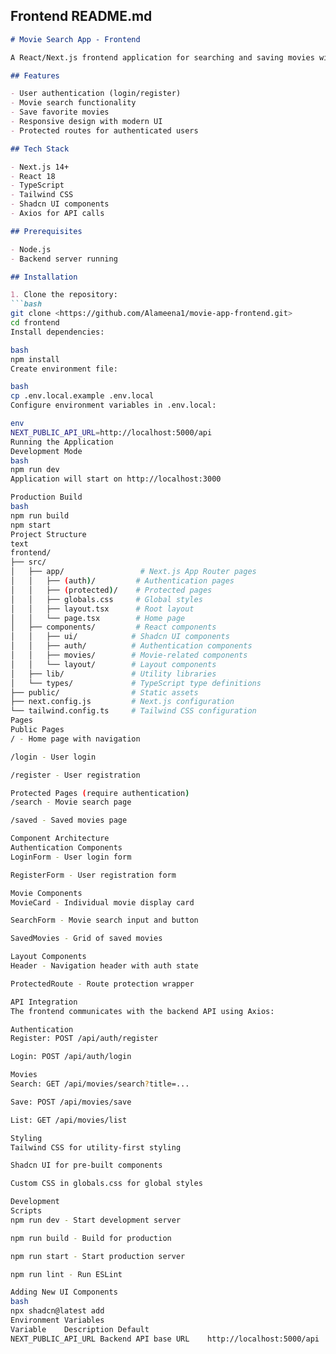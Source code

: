 
## Frontend README.md

```markdown
# Movie Search App - Frontend

A React/Next.js frontend application for searching and saving movies with a modern UI built with Shadcn components.

## Features

- User authentication (login/register)
- Movie search functionality
- Save favorite movies
- Responsive design with modern UI
- Protected routes for authenticated users

## Tech Stack

- Next.js 14+ 
- React 18
- TypeScript
- Tailwind CSS
- Shadcn UI components
- Axios for API calls

## Prerequisites

- Node.js 
- Backend server running 

## Installation

1. Clone the repository:
```bash
git clone <https://github.com/Alameena1/movie-app-frontend.git>
cd frontend
Install dependencies:

bash
npm install
Create environment file:

bash
cp .env.local.example .env.local
Configure environment variables in .env.local:

env
NEXT_PUBLIC_API_URL=http://localhost:5000/api
Running the Application
Development Mode
bash
npm run dev
Application will start on http://localhost:3000

Production Build
bash
npm run build
npm start
Project Structure
text
frontend/
├── src/
│   ├── app/                 # Next.js App Router pages
│   │   ├── (auth)/         # Authentication pages
│   │   ├── (protected)/    # Protected pages
│   │   ├── globals.css     # Global styles
│   │   ├── layout.tsx      # Root layout
│   │   └── page.tsx        # Home page
│   ├── components/         # React components
│   │   ├── ui/            # Shadcn UI components
│   │   ├── auth/          # Authentication components
│   │   ├── movies/        # Movie-related components
│   │   └── layout/        # Layout components
│   ├── lib/               # Utility libraries
│   └── types/             # TypeScript type definitions
├── public/                # Static assets
├── next.config.js         # Next.js configuration
└── tailwind.config.ts     # Tailwind CSS configuration
Pages
Public Pages
/ - Home page with navigation

/login - User login

/register - User registration

Protected Pages (require authentication)
/search - Movie search page

/saved - Saved movies page

Component Architecture
Authentication Components
LoginForm - User login form

RegisterForm - User registration form

Movie Components
MovieCard - Individual movie display card

SearchForm - Movie search input and button

SavedMovies - Grid of saved movies

Layout Components
Header - Navigation header with auth state

ProtectedRoute - Route protection wrapper

API Integration
The frontend communicates with the backend API using Axios:

Authentication
Register: POST /api/auth/register

Login: POST /api/auth/login

Movies
Search: GET /api/movies/search?title=...

Save: POST /api/movies/save

List: GET /api/movies/list

Styling
Tailwind CSS for utility-first styling

Shadcn UI for pre-built components

Custom CSS in globals.css for global styles

Development
Scripts
npm run dev - Start development server

npm run build - Build for production

npm run start - Start production server

npm run lint - Run ESLint

Adding New UI Components
bash
npx shadcn@latest add 
Environment Variables
Variable	Description	Default
NEXT_PUBLIC_API_URL	Backend API base URL	http://localhost:5000/api
